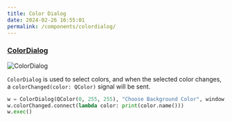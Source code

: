 ```yaml
---
title: Color Dialog
date: 2024-02-26 16:55:01
permalink: /components/colordialog/
---
```


### [ColorDialog](https://pyqt-fluent-widgets.readthedocs.io/zh-cn/latest/autoapi/qfluentwidgets/components/dialog_box/color_dialog/index.html)

![ColorDialog](/img/components/colordialog/ColorDialog.png)

`ColorDialog` is used to select colors, and when the selected color changes, a `colorChanged(color: QColor)` signal will be sent.

```python
w = ColorDialog(QColor(0, 255, 255), "Choose Background Color", window, enableAlpha=False)
w.colorChanged.connect(lambda color: print(color.name()))
w.exec()
```